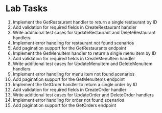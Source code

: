 # Lab Tasks

1. Implement the GetRestaurant handler to return a single restaurant by ID
2. Add validation for required fields in CreateRestaurant handler
3. Write additional test cases for UpdateRestaurant and DeleteRestaurant handlers
4. Implement error handling for restaurant not found scenarios
5. Add pagination support for the GetRestaurants endpoint
6. Implement the GetMenuItem handler to return a single menu item by ID
7. Add validation for required fields in CreateMenuItem handler
8. Write additional test cases for UpdateMenuItem and DeleteMenuItem handlers
9. Implement error handling for menu item not found scenarios
10. Add pagination support for the GetMenuItems endpoint
11. Implement the GetOrder handler to return a single order by ID
12. Add validation for required fields in CreateOrder handler
13. Write additional test cases for UpdateOrder and DeleteOrder handlers
14. Implement error handling for order not found scenarios
15. Add pagination support for the GetOrders endpoint